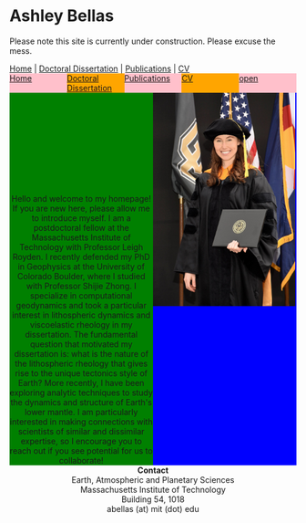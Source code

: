 # Ashley Bellas     
 
 Please note this site is currently under construction. Please excuse the mess.
 <nav>
  <a href="README.md">Home</a> |
  <a href="README.md">Doctoral Dissertation</a> |
  <a href="/publications/README.md">Publications</a> |
  <a href="/publications/README.md">CV</a>
</nav>
 

<html>
<head></head>
 <body>
    <div style="width: 100%; display: table;">
        <div style="display: table-row;">
            <div style="width: 20%; display: table-cell; background: pink;">
             <a href="README.md">Home</a>
            </div>
            <div style="width: 20%; display: table-cell; background: orange;">
             <a href="README.md">Doctoral Dissertation</a>
            </div>
            <div style="width: 20%; display: table-cell; background: pink;">
             <a href="/publications/README.md">Publications</a>
            </div>
            <div style="width: 20%; display: table-cell; background: orange;">
             <a href="/publications/README.md">CV</a>
            </div>
            <div style="width: 20%; display: table-cell; background: pink;">
             <a href="/publications/README.md">open</a>
            </div>
        </div>
    </div>
 </body>
</html>
  
  
  
  
  
  
  
<html>
<head></head>
 <body>
    <div style="width: 100%; display: table;">
        <div style="display: table-row; height: 100px;">
            <div style="width: 50%; display: table-cell; background: green;">
                <center>Hello and welcome to my homepage! If you are new here, please allow me to introduce myself. I am a postdoctoral fellow at the Massachusetts Institute of Technology with Professor Leigh Royden. I recently defended my PhD in Geophysics at the University of Colorado Boulder, where I studied with Professor Shijie Zhong. I specialize in computational geodynamics and took a particular interest in lithospheric dynamics and viscoelastic rheology in my dissertation. The fundamental question that motivated my dissertation is: what is the nature of the lithospheric rheology that gives rise to the unique tectonics style of Earth? More recently, I have been exploring analytic techniques to study the dynamics and structure of Earth's lower mantle. I am particularly interested in making connections with scientists of similar and dissimilar expertise, so I encourage you to reach out if you see potential for us to collaborate!</center>
            </div>
            <div style="display: table-cell; background: blue;"> 
                <img align="center" width="250px" src="3_highres.jpg">
            </div>
        </div>
    </div>
 </body>
</html>
  
  
  
  
  
  
<center>  
<b>Contact</b> </br>  
Earth, Atmospheric and Planetary Sciences  </br>
Massachusetts Institute of Technology  </br>
Building 54, 1018  </br>
abellas (at) mit (dot) edu </br>
</center>
